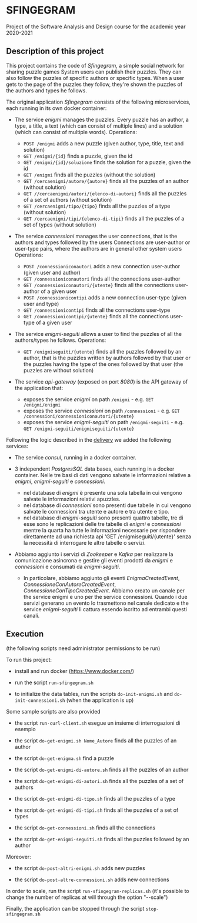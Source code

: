 # SFINGEGRAM

Project of the Software Analysis and Design course for the academic year 2020-2021

## Description of this project

This project contains the code of *Sfingegram*, a simple social network for sharing puzzle games
System users can publish their puzzles.
They can also follow the puzzles of specific authors or specific types.
When a user gets to the page of the puzzles they follow, they're shown the puzzles of the authors and types he follows.

The original application *Sfingegram* consists of the following microservices, each running in its own docker container:

* The service *enigmi* manages the puzzles.
  Every puzzle has an author, a type, a title, a text (which can consist of multiple lines) and a solution (which can consist of multiple words).
  Operations:
  * `POST /enigmi` adds a new puzzle (given author, type, title, text and solution)
  * `GET /enigmi/{id}` finds a puzzle, given the id
  * `GET /enigmi/{id}/soluzione` finds the solution for a puzzle, given the id
  * `GET /enigmi` finds all the puzzles (without the solution)
  * `GET /cercaenigmi/autore/{autore}` finds all the puzzles of an author (without solution)
  * `GET //cercaenigmi/autori/{elenco-di-autori}` finds all the puzzles of a set of authors (without solution)
  * `GET /cercaenigmi/tipo/{tipo}` finds all the puzzles of a type (without solution)
  * `GET /cercaenigmi/tipi/{elenco-di-tipi}` finds all the puzzles of a set of types (without solution)

* The service *connessioni* manages the user connections, that is the authors and types followed by the users
  Connections are user-author or user-type pairs, where the authors are in general other system users
  Operations:
  * `POST /connessioniconautori` adds a new connection user-author (given user and author)
  * `GET /connessioniconautori` finds all the connections user-author
  * `GET /connessioniconautori/{utente}` finds all the connections user-author of a given user
  * `POST /connessionicontipi` adds a new connection user-type (given user and type)
  * `GET /connessionicontipi` finds all the connections user-type
  * `GET /connessionicontipi/{utente}` finds all the connections user-type of a given user

* The service *enigmi-seguiti* allows a user to find the puzzles of all the authors/types he follows.
  Operations:
  * `GET /enigmiseguiti/{utente}` finds all the puzzles followed by an author, that is the puzzles written by authors followed by that user or the puzzles having the type of the ones followed by that user (the puzzles are without solution)

* The service *api-gateway* (exposed on port *8080*) is the API gateway of the application that:
  * exposes the service *enigmi* on path `/enigmi` - e.g. `GET /enigmi/enigmi`
  * exposes the service *connessioni* on path `/connessioni` - e.g. `GET /connessioni/connessioniconautori/{utente}`
  * exposes the service *enigmi-seguiti* on path `/enigmi-seguiti` - e.g. `GET /enigmi-seguiti/enigmiseguiti/{utente}`

Following the logic described in the [delivery](http://cabibbo.inf.uniroma3.it/asw/progetti/asw-progetto-2021.pdf) we added the following services:

* The service *consul*, running in a docker container.

* 3 independent _PostgresSQL_ data bases, each running in a docker container. Nelle tre basi di dati vengono salvate le informazioni relative a *enigmi*, *enigmi-seguiti* e *connessioni*.
  * nel database di *enigmi* è presente una sola tabella in cui vengono salvate le informazioni relativi apuzzles.
  * nel database di *connessioni* sono presenti due tabelle in cui vengono salvate le connessioni tra utente e autore e tra utente e tipo.
  * nel database di *enigmi-seguiti* sono presenti quattro tabelle, tre di esse sono le replicazioni delle tre tabelle di *enigmi* e *connessioni* mentre la quarta ha tutte le informazioni necessarie per rispondere direttamente ad una richiesta api 'GET /enigmiseguiti/{utente}' senza la necessità di interrogare le altre tabelle o servizi.

* Abbiamo aggiunto i servizi di *Zookeeper* e *Kafka* per realizzare la comunicazione asincrona e gestire gli eventi prodotti da *enigmi* e *connessioni* e consumati da *enigmi-seguiti*.
  * In particolare, abbiamo aggiunto gli eventi *EnigmaCreatedEvent*, *ConnessioneConAutoreCreatedEvent*, *ConnessioneConTipoCreatedEvent*. Abbiamo creato un canale per the service enigmi e uno per the service connessioni. Quando i due servizi generano un evento lo trasmettono nel canale dedicato e the service *enigmi-seguiti* li cattura essendo iscritto ad entrambi questi canali.

## Execution
(the following scripts need administrator permissions to be run)

To run this project:

* install and run docker (https://www.docker.com/)

* run the script `run-sfingegram.sh`

* to initialize the data tables, run the scripts `do-init-enigmi.sh` and `do-init-connessioni.sh` (when the application is up)

Some sample scripts are also provided

* the script `run-curl-client.sh` esegue un insieme di interrogazioni di esempio

* the script `do-get-enigmi.sh Nome_Autore` finds all the puzzles of an author

* the script `do-get-enigma.sh` find a puzzle

* the script `do-get-enigmi-di-autore.sh` finds all the puzzles of an author

* the script `do-get-enigmi-di-autori.sh` finds all the puzzles of a set of authors 

* the script `do-get-enigmi-di-tipo.sh` finds all the puzzles of a type 

* the script `do-get-enigmi-di-tipi.sh` finds all the puzzles of a set of types

* the script `do-get-connessioni.sh` finds all the connections

* the script `do-get-enigmi-seguiti.sh` finds all the puzzles followed by an author

Moreover:

* the script `do-post-altri-enigmi.sh` adds new puzzles

* the script `do-post-altre-connessioni.sh` adds new connections

In order to scale, run the script `run-sfingegram-replicas.sh` (it's possible to change the number of replicas at will through the option "--scale")

Finally, the application can be stopped through the script `stop-sfingegram.sh`
